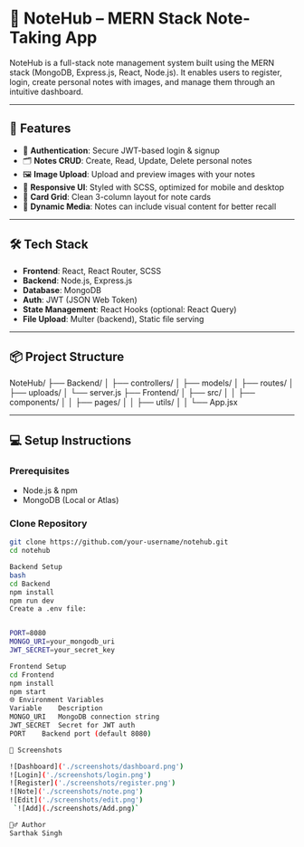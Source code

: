 # 📝 NoteHub – MERN Stack Note-Taking App

NoteHub is a full-stack note management system built using the MERN stack (MongoDB, Express.js, React, Node.js). It enables users to register, login, create personal notes with images, and manage them through an intuitive dashboard.

---

## 🚀 Features

- 🔐 **Authentication**: Secure JWT-based login & signup
- 🗂️ **Notes CRUD**: Create, Read, Update, Delete personal notes
- 🖼️ **Image Upload**: Upload and preview images with your notes
- 📱 **Responsive UI**: Styled with SCSS, optimized for mobile and desktop
- 📄 **Card Grid**: Clean 3-column layout for note cards
- 📸 **Dynamic Media**: Notes can include visual content for better recall

---

## 🛠️ Tech Stack

- **Frontend**: React, React Router, SCSS
- **Backend**: Node.js, Express.js
- **Database**: MongoDB
- **Auth**: JWT (JSON Web Token)
- **State Management**: React Hooks (optional: React Query)
- **File Upload**: Multer (backend), Static file serving

---

## 📦 Project Structure

NoteHub/
├── Backend/
│ ├── controllers/
│ ├── models/
│ ├── routes/
│ ├── uploads/
│ └── server.js
├── Frontend/
│ ├── src/
│ │ ├── components/
│ │ ├── pages/
│ │ ├── utils/
│ │ └── App.jsx


---

## 💻 Setup Instructions

### Prerequisites

- Node.js & npm
- MongoDB (Local or Atlas)

### Clone Repository

```bash
git clone https://github.com/your-username/notehub.git
cd notehub

Backend Setup
bash
cd Backend
npm install
npm run dev
Create a .env file:


PORT=8080
MONGO_URI=your_mongodb_uri
JWT_SECRET=your_secret_key

Frontend Setup
cd Frontend
npm install
npm start
🌐 Environment Variables
Variable	Description
MONGO_URI	MongoDB connection string
JWT_SECRET	Secret for JWT auth
PORT	Backend port (default 8080)

📸 Screenshots

![Dashboard]('./screenshots/dashboard.png')
![Login]('./screenshots/login.png')
![Register]('./screenshots/register.png')
![Note]('./screenshots/note.png')
![Edit]('./screenshots/edit.png')
 `![Add](./screenshots/Add.png)`

🙋‍♂️ Author
Sarthak Singh



